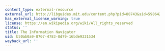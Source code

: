 ```yaml
---
content_type: external-resource
external_url: http://libguides.mit.edu/content.php?pid=80743&sid=598642#1885811
has_external_license_warning: true
license: https://en.wikipedia.org/wiki/All_rights_reserved
status: ''
title: The Information Navigator
uid: b50ab0a9-8707-4783-8d79-16bde9331534
wayback_url: ''
---
```

